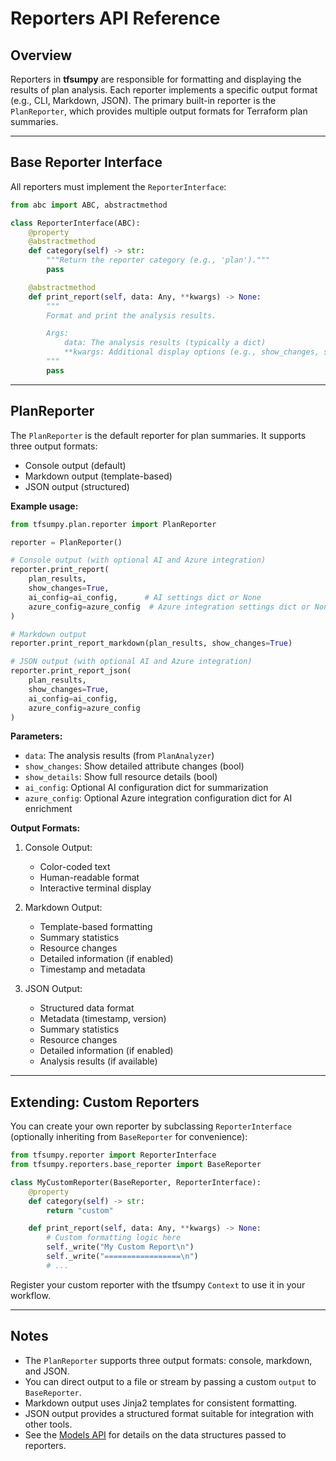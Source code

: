 # Reporters API Reference

## Overview

Reporters in **tfsumpy** are responsible for formatting and displaying the results of plan analysis. Each reporter implements a specific output format (e.g., CLI, Markdown, JSON). The primary built-in reporter is the `PlanReporter`, which provides multiple output formats for Terraform plan summaries.

---

## Base Reporter Interface

All reporters must implement the `ReporterInterface`:

```python
from abc import ABC, abstractmethod

class ReporterInterface(ABC):
    @property
    @abstractmethod
    def category(self) -> str:
        """Return the reporter category (e.g., 'plan')."""
        pass

    @abstractmethod
    def print_report(self, data: Any, **kwargs) -> None:
        """
        Format and print the analysis results.

        Args:
            data: The analysis results (typically a dict)
            **kwargs: Additional display options (e.g., show_changes, show_details)
        """
        pass
```

---

## PlanReporter

The `PlanReporter` is the default reporter for plan summaries. It supports three output formats:
- Console output (default)
- Markdown output (template-based)
- JSON output (structured)

**Example usage:**

```python
from tfsumpy.plan.reporter import PlanReporter

reporter = PlanReporter()

# Console output (with optional AI and Azure integration)
reporter.print_report(
    plan_results,
    show_changes=True,
    ai_config=ai_config,      # AI settings dict or None
    azure_config=azure_config  # Azure integration settings dict or None
)

# Markdown output
reporter.print_report_markdown(plan_results, show_changes=True)

# JSON output (with optional AI and Azure integration)
reporter.print_report_json(
    plan_results,
    show_changes=True,
    ai_config=ai_config,
    azure_config=azure_config
)
```

**Parameters:**
- `data`: The analysis results (from `PlanAnalyzer`)
- `show_changes`: Show detailed attribute changes (bool)
- `show_details`: Show full resource details (bool)
- `ai_config`: Optional AI configuration dict for summarization
- `azure_config`: Optional Azure integration configuration dict for AI enrichment

**Output Formats:**

1. Console Output:
   - Color-coded text
   - Human-readable format
   - Interactive terminal display

2. Markdown Output:
   - Template-based formatting
   - Summary statistics
   - Resource changes
   - Detailed information (if enabled)
   - Timestamp and metadata

3. JSON Output:
   - Structured data format
   - Metadata (timestamp, version)
   - Summary statistics
   - Resource changes
   - Detailed information (if enabled)
   - Analysis results (if available)

---

## Extending: Custom Reporters

You can create your own reporter by subclassing `ReporterInterface` (optionally inheriting from `BaseReporter` for convenience):

```python
from tfsumpy.reporter import ReporterInterface
from tfsumpy.reporters.base_reporter import BaseReporter

class MyCustomReporter(BaseReporter, ReporterInterface):
    @property
    def category(self) -> str:
        return "custom"

    def print_report(self, data: Any, **kwargs) -> None:
        # Custom formatting logic here
        self._write("My Custom Report\n")
        self._write("=================\n")
        # ...
```

Register your custom reporter with the tfsumpy `Context` to use it in your workflow.

---

## Notes
- The `PlanReporter` supports three output formats: console, markdown, and JSON.
- You can direct output to a file or stream by passing a custom `output` to `BaseReporter`.
- Markdown output uses Jinja2 templates for consistent formatting.
- JSON output provides a structured format suitable for integration with other tools.
- See the [Models API](models.md) for details on the data structures passed to reporters.
